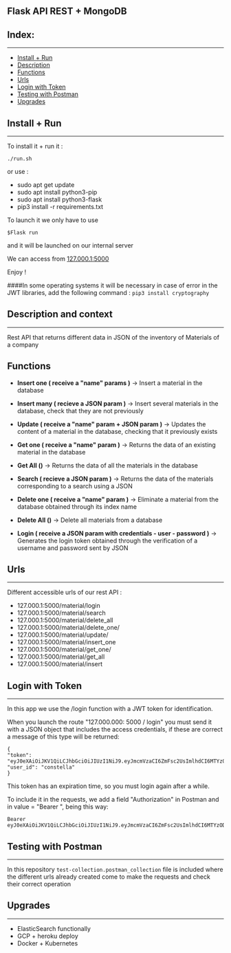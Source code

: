## Flask API REST + MongoDB  

## Index:
---

- [Install + Run](#-install--run)
- [Description](#-description-and-context)
- [Functions](#functions)
- [Urls ](#-urls)
- [Login with Token](#-login-with-token)
- [Testing with Postman](#-testing-with-postman)
- [Upgrades]()



## Install + Run
---
To install it + run it : 

`./run.sh`

or use : 

- sudo apt get update
- sudo apt install python3-pip
- sudo apt install python3-flask
- pip3 install -r requirements.txt


To launch it we only have to use

    $Flask run 

and it will be launched on our internal server

We can access from [127.000.1:5000]()

Enjoy ! 

####In some operating systems it will be necessary in case of error in the JWT libraries, add the following command : `pip3 install cryptography`
## Description and context
---
Rest API that returns different data in JSON of the inventory of Materials of a company


## Functions
- **Insert one ( receive a "name" params )** -> Insert a material in the database

- **Insert many ( recieve a JSON param )** -> Insert several materials in the database, check that they are not previously
- **Update ( receive a "name" param + JSON param  )** -> Updates the content of a material in the database, checking that it previously exists
- **Get one ( receive a "name" param )** -> Returns the data of an existing material in the database
- **Get All ()** -> Returns the data of all the materials in the database
- **Search ( recieve a JSON param )** -> Returns the data of the materials corresponding to a search using a JSON
- **Delete one ( receive a "name" param )** -> Eliminate a material from the database obtained through its index name
- **Delete All ()** -> Delete all materials from a database
- **Login ( receive a JSON param with credentials - user - password )** -> Generates the login token obtained through the verification of a username and password sent by JSON

## Urls
---
Different accessible urls of our rest API : 

- 127.000.1:5000/material/login
- 127.000.1:5000/material/search
- 127.000.1:5000/material/delete_all
- 127.000.1:5000/material/delete_one/<name> 
- 127.000.1:5000/material/update/<car>
- 127.000.1:5000/material/insert_one
- 127.000.1:5000/material/get_one/<car>
- 127.000.1:5000/material/get_all
- 127.000.1:5000/material/insert

## Login with Token
---

In this app we use the /login function with a JWT token for identification.

When you launch the route "127.000.000: 5000 / login" you must send it with a JSON object that includes the access credentials, if these are correct a message of this type will be returned:

    {
    "token": "eyJ0eXAiOiJKV1QiLCJhbGciOiJIUzI1NiJ9.eyJmcmVzaCI6ZmFsc2UsImlhdCI6MTYzODE5Mjg0MywianRpIjoiNmZmMTg3NTItZWUxYi00ZGMwLThhMWMtNmY5ODQ5ZWMyNzcyIiwidHlwZSI6ImFjY2VzcyIsInN1YiI6ImNvbnN0ZWxsYSIsIm5iZiI6MTYzODE5Mjg0MywiZXhwIjoxNjM4MTkzNzQzfQ.jSbVzwq914wUspEV7FSHRrBJjbakxWWmZbyRgJHZqUw",
    "user_id": "constella"
    }

This token has an expiration time, so you must login again after a while.

To include it in the requests, we add a field "Authorization" in Postman and in value = "Bearer <JWTtoken>", being this way:

    Bearer eyJ0eXAiOiJKV1QiLCJhbGciOiJIUzI1NiJ9.eyJmcmVzaCI6ZmFsc2UsImlhdCI6MTYzODE5Mjg0MywianRpIjoiNmZmMTg3NTItZWUxYi00ZGMwLThhMWMtNmY5ODQ5ZWMyNzcyIiwidHlwZSI6ImFjY2VzcyIsInN1YiI6ImNvbnN0ZWxsYSIsIm5iZiI6MTYzODE5Mjg0MywiZXhwIjoxNjM4MTkzNzQzfQ.jSbVzwq914wUspEV7FSHRrBJjbakxWWmZbyRgJHZqUw
## Testing with Postman 
---

In this repository `test-collection.postman_collection` file is included where the different urls already created come to make the requests and check their correct operation 



## Upgrades
---

- ElasticSearch functionally  
- GCP + heroku deploy 
- Docker + Kubernetes
